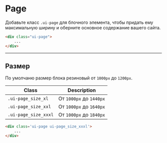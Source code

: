 <!--
docs/helpers/page|20
-->

# Page

Добавьте класс `.ui-page` для блочного элемента, чтобы придать ему максимальную ширину и оберните основное содержание вашего сайта.

``` html
<div class="ui-page">
    ...
</div>
```

---

## Размер

По умолчаню размер блока резиновый от `1000px` до `1200px`.

|          Class        |        Description        |
|-----------------------|---------------------------|
|  `.ui-page_size_xl`   |  От `1000px` до `1440px`  |
|  `.ui-page_size_xxl`  |  От `1000px` до `1640px`  |
|  `.ui-page_size_xxxl` |  От `1000px` до `1840px`  |

``` html
<div class='ui-page ui-page_size_xxxl'>
    ...
</div>
```

